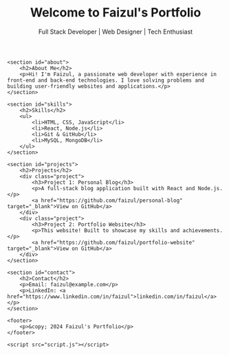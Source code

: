 <!DOCTYPE html>
<html lang="en">
<head>
    <meta charset="UTF-8">
    <meta name="viewport" content="width=device-width, initial-scale=1.0">
    <title>Faizul's Portfolio</title>
    <link rel="stylesheet" href="styles.css">
</head>
<body>
    <header>
        <h1>Welcome to Faizul's Portfolio</h1>
        <p>Full Stack Developer | Web Designer | Tech Enthusiast</p>
    </header>
    
    <section id="about">
        <h2>About Me</h2>
        <p>Hi! I'm Faizul, a passionate web developer with experience in front-end and back-end technologies. I love solving problems and building user-friendly websites and applications.</p>
    </section>

    <section id="skills">
        <h2>Skills</h2>
        <ul>
            <li>HTML, CSS, JavaScript</li>
            <li>React, Node.js</li>
            <li>Git & GitHub</li>
            <li>MySQL, MongoDB</li>
        </ul>
    </section>

    <section id="projects">
        <h2>Projects</h2>
        <div class="project">
            <h3>Project 1: Personal Blog</h3>
            <p>A full-stack blog application built with React and Node.js.</p>
            <a href="https://github.com/faizul/personal-blog" target="_blank">View on GitHub</a>
        </div>
        <div class="project">
            <h3>Project 2: Portfolio Website</h3>
            <p>This website! Built to showcase my skills and achievements.</p>
            <a href="https://github.com/faizul/portfolio-website" target="_blank">View on GitHub</a>
        </div>
    </section>

    <section id="contact">
        <h2>Contact</h2>
        <p>Email: faizul@example.com</p>
        <p>LinkedIn: <a href="https://www.linkedin.com/in/faizul">linkedin.com/in/faizul</a></p>
    </section>

    <footer>
        <p>&copy; 2024 Faizul's Portfolio</p>
    </footer>

    <script src="script.js"></script>
</body>
</html>
